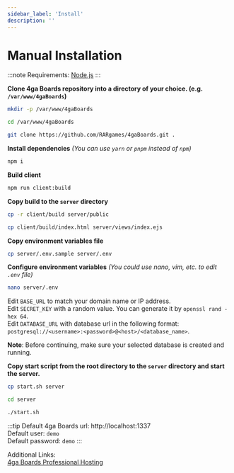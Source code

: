 ```yaml
---
sidebar_label: 'Install'
description: ''
---
```


# Manual Installation
:::note
Requirements: [Node.js](https://nodejs.org/en/download)
:::

**Clone 4ga Boards repository into a directory of your choice. (e.g. `/var/www/4gaBoards`)**
```bash
mkdir -p /var/www/4gaBoards
```
```bash
cd /var/www/4gaBoards
```
```bash
git clone https://github.com/RARgames/4gaBoards.git .
```
**Install dependencies** _(You can use `yarn` or `pnpm` instead of `npm`)_
```bash
npm i
```
**Build client**
```bash
npm run client:build
```
**Copy build to the `server` directory**
```bash
cp -r client/build server/public
```
```bash
cp client/build/index.html server/views/index.ejs
```
**Copy environment variables file**
```bash
cp server/.env.sample server/.env
```
**Configure environment variables** _(You could use nano, vim, etc. to edit `.env` file)_
```bash
nano server/.env
```

Edit `BASE_URL` to match your domain name or IP address.\
Edit `SECRET_KEY` with a random value. You can generate it by `openssl rand -hex 64`.\
Edit `DATABASE_URL` with database url in the following format: `postgresql://<username>:<password>@<host>/<database_name>`.

**Note**: Before continuing, make sure your selected database is created and running.

**Copy start script from the root directory to the `server` directory and start the server.**
```bash
cp start.sh server
```
```bash
cd server
```
```bash
./start.sh
```

:::tip
Default 4ga Boards url: http://localhost:1337 \
Default user: `demo`\
Default password: `demo`
:::

Additional Links:\
[4ga Boards Professional Hosting](./install-4gaboards)

